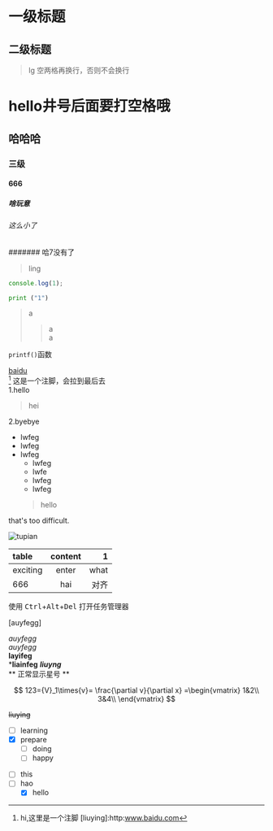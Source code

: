 一级标题
============

二级标题
------------
>lg
空两格再换行，否则不会换行  

# hello井号后面要打空格哦
## 哈哈哈
### 三级
#### 666
##### 啥玩意
###### 这么小了
####### 哈7没有了

>ling
```js
console.log(1);
```
```python
print ("1")
```
>a    
>>a   
>a

`printf()`函数

[baidu](http://baidu.com/)  
[^hello] 这是一个注脚，会拉到最后去  
1.hello  
>hei  

2.byebye  
* lwfeg  
* lwfeg
* lwfeg  
    * lwfeg
    * lwfe
    + lwfeg
    - lwfeg
    >hello  

that's too difficult.

![tupian](weatherimg\暴雪.png "this is a tag")

|table|content|1|
|:----|:-----:|----:|
|exciting|enter|what|
|666|hai|对齐|

使用 <kbd>Ctrl</kbd>+<kbd>Alt</kbd>+<kbd>Del</kbd> 打开任务管理器


[auyfegg]

*auyfegg*  
_auyfegg_  
**layifeg**  
***liainfeg**
___liuyng___  
\*\* 正常显示星号 \*\*

$$
123={V}_1\times{v}=
\frac{\partial v}{\partial x}
=\begin{vmatrix} 
1&2\\
3&4\\
\end{vmatrix}
$$

~~liuying~~

- [ ] learning  
- [x] prepare
    + [ ] doing
    + [ ] happy
+ [ ] this
+ [ ] hao
    * [X] hello

[^hello]:hi,这里是一个注脚
[liuying]:http:www.baidu.com

